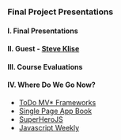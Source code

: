 ### Final Project Presentations

#### I. Final Presentations

#### II. Guest - [Steve Klise](https://sklise.com/) 

#### III. Course Evaluations

#### IV. Where Do We Go Now?
* [ToDo MV* Frameworks](http://todomvc.com/)
* [Single Page App Book](http://singlepageappbook.com/)
* [SuperHeroJS](http://superherojs.com/)
* [Javascript Weekly](http://javascriptweekly.com/)